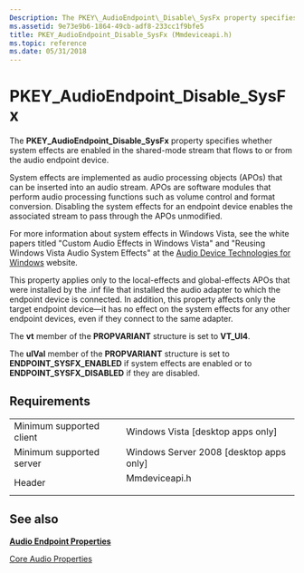 ```yaml
---
Description: The PKEY\_AudioEndpoint\_Disable\_SysFx property specifies whether system effects are enabled in the shared-mode stream that flows to or from the audio endpoint device.
ms.assetid: 9e73e9b6-1864-49cb-adf8-233cc1f9bfe5
title: PKEY_AudioEndpoint_Disable_SysFx (Mmdeviceapi.h)
ms.topic: reference
ms.date: 05/31/2018
---
```


# PKEY\_AudioEndpoint\_Disable\_SysFx

The **PKEY\_AudioEndpoint\_Disable\_SysFx** property specifies whether system effects are enabled in the shared-mode stream that flows to or from the audio endpoint device.

System effects are implemented as audio processing objects (APOs) that can be inserted into an audio stream. APOs are software modules that perform audio processing functions such as volume control and format conversion. Disabling the system effects for an endpoint device enables the associated stream to pass through the APOs unmodified.

For more information about system effects in Windows Vista, see the white papers titled "Custom Audio Effects in Windows Vista" and "Reusing Windows Vista Audio System Effects" at the [Audio Device Technologies for Windows](https://www.microsoft.com/whdc/device/audio/default.mspx) website.

This property applies only to the local-effects and global-effects APOs that were installed by the .inf file that installed the audio adapter to which the endpoint device is connected. In addition, this property affects only the target endpoint device—it has no effect on the system effects for any other endpoint devices, even if they connect to the same adapter.

The **vt** member of the **PROPVARIANT** structure is set to **VT\_UI4**.

The **ulVal** member of the **PROPVARIANT** structure is set to **ENDPOINT\_SYSFX\_ENABLED** if system effects are enabled or to **ENDPOINT\_SYSFX\_DISABLED** if they are disabled.

## Requirements



|                                     |                                                                                          |
|-------------------------------------|------------------------------------------------------------------------------------------|
| Minimum supported client<br/> | Windows Vista \[desktop apps only\]<br/>                                           |
| Minimum supported server<br/> | Windows Server 2008 \[desktop apps only\]<br/>                                     |
| Header<br/>                   | <dl> <dt>Mmdeviceapi.h</dt> </dl> |



## See also

<dl> <dt>

[**Audio Endpoint Properties**](audio-endpoint-properties.md)
</dt> <dt>

[Core Audio Properties](core-audio-properties.md)
</dt> </dl>

 

 




